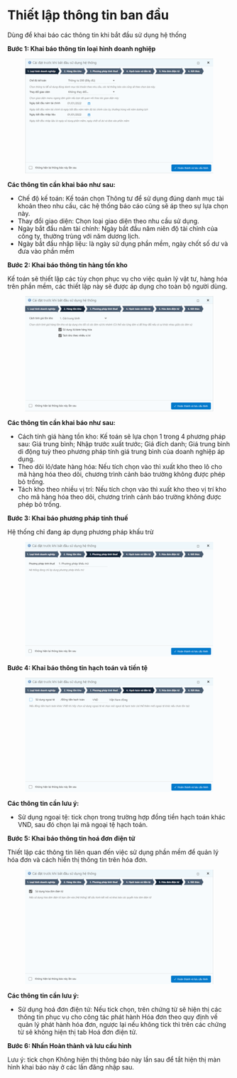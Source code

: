 # Thiết lập thông tin ban đầu

Dùng để khai báo các thông tin khi bắt đầu sử dụng hệ thống

**Bước 1: Khai báo thông tin loại hình doanh nghiệp**

<figure><img src="../../.gitbook/assets/image (215).png" alt=""><figcaption></figcaption></figure>

**Các thông tin cần khai báo như sau:**

* Chế độ kế toán: Kế toán chọn Thông tư để sử dụng đúng danh mục tài khoản theo nhu cầu, các hệ thống báo cáo cũng sẽ áp theo sự lựa chọn này.
* Thay đổi giao diện: Chọn loại giao diện theo nhu cầu sử dụng.
* Ngày bắt đầu năm tài chính: Ngày bắt đầu năm niên độ tài chỉnh của công ty, thường trùng với năm dương lịch.
* Ngày bắt đầu nhập liệu: là ngày sử dụng phần mềm, ngày chốt số dư và đưa vào phần mềm

**Bước 2: Khai báo thông tin hàng tồn kho**

Kế toán sẽ thiết lập các tùy chọn phục vụ cho việc quản lý vật tư, hàng hóa trên phần mềm, các thiết lập này sẽ được áp dụng cho toàn bộ người dùng.

<figure><img src="../../.gitbook/assets/image (216).png" alt=""><figcaption></figcaption></figure>

**Các thông tin cần khai báo như sau:**

* Cách tính giá hàng tồn kho: Kế toán sẽ lựa chọn 1 trong 4 phương pháp sau: Giá trung bình; Nhập trước xuất trước; Giá đích danh; Giá trung bình di động tuỳ theo phương pháp tính giá trung bình của doanh nghiệp áp dụng.
* Theo dõi lô/date hàng hóa: Nếu tích chọn vào thì xuất kho theo lô cho mã hàng hóa theo dõi, chương trình cảnh báo trường không được phép bỏ trống.
* Tách kho theo nhiều vị trí: Nếu tích chọn vào thì xuất kho theo vị trí kho cho mã hàng hóa theo dõi, chương trình cảnh báo trường không được phép bỏ trống.

**Bước 3: Khai báo phương pháp tính thuế**

Hệ thống chỉ đang áp dụng phương pháp khấu trừ

<figure><img src="../../.gitbook/assets/image (217).png" alt=""><figcaption></figcaption></figure>

**Bước 4: Khai báo thông tin hạch toán và tiền tệ**

<figure><img src="../../.gitbook/assets/image (218).png" alt=""><figcaption></figcaption></figure>

**Các thông tin cần lưu ý:**

* Sử dụng ngoại tệ: tick chọn trong trường hợp đồng tiền hạch toán khác VND, sau đó chọn lại mã ngoại tệ hạch toán.

**Bước 5: Khai báo thông tin hoá đơn điện tử**

Thiết lập các thông tin liên quan đến việc sử dụng phần mềm để quản lý hóa đơn và cách hiển thị thông tin trên hóa đơn.

<figure><img src="../../.gitbook/assets/image (220).png" alt=""><figcaption></figcaption></figure>

**Các thông tin cần lưu ý:**

* Sử dụng hoá đơn điện tử: Nếu tick chọn, trên chứng từ sẽ hiện thị các thông tin phục vụ cho công tác phát hành Hóa đơn theo quy định về quản lý phát hành hóa đơn, ngược lại nếu không tick thì trên các chứng từ sẽ không hiện thị tab Hoá đơn điện tử.

**Bước 6: Nhấn Hoàn thành và lưu cấu hình**

Lưu ý: tick chọn Không hiện thị thông báo này lần sau để  tắt hiện thị màn hình khai báo này ở các lần đăng nhập sau.
